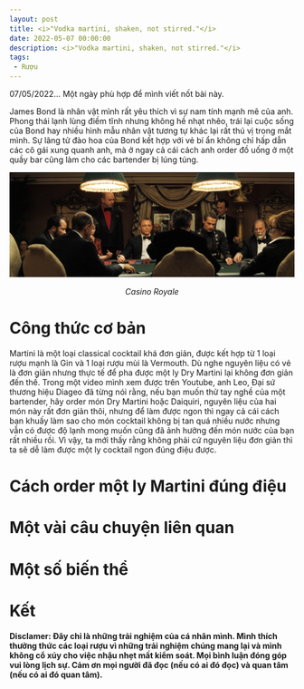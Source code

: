 ```yaml
---
layout: post
title: <i>"Vodka martini, shaken, not stirred."</i>
date: 2022-05-07 00:00:00
description: <i>"Vodka martini, shaken, not stirred."</i>
tags: 
 - Rượu
---
```


07/05/2022... Một ngày phù hợp để mình viết nốt bài này.

James Bond là nhân vật mình rất yêu thích vì sự nam tính mạnh mẽ của anh. Phong thái lạnh lùng điềm tĩnh nhưng không hề nhạt nhẽo, trái lại cuộc sống của Bond hay nhiều hình mẫu nhân vật tương tự khác lại rất thú vị trong mắt mình. Sự lãng tử đào hoa của Bond kết hợp với vẻ bí ẩn không chỉ hấp dẫn các cô gái xung quanh anh, mà ở ngay cả cái cách anh order đồ uống ở một quầy bar cũng làm cho các bartender bị lúng túng.

<div align="center">
    <img src="/assets/images/James-Bond-Vodka-Martini.png" alt="Casino Royale"/>
    <p><i>Casino Royale</i></p>
</div>

# Công thức cơ bản

Martini là một loại classical cocktail khá đơn giản, được kết hợp từ 1 loại rượu mạnh là Gin và 1 loại rượu mùi là Vermouth. Dù nghe nguyên liệu có vẻ là đơn giản nhưng thực tế để pha được một ly Dry Martini lại không đơn giản đến thế. Trong một video mình xem được trên Youtube, anh Leo, Đại sứ thương hiệu Diageo đã từng nói rằng, nếu bạn muốn thử tay nghề của một bartender, hãy order món Dry Martini hoặc Daiquiri, nguyên liệu của hai món này rất đơn giản thôi, nhưng để làm được ngon thì ngay cả cái cách bạn khuấy làm sao cho món cocktail không bị tan quá nhiều nước nhưng vẫn có được độ lạnh mong muốn cũng đã ảnh hưởng đến món nước của bạn rất nhiều rồi. Vì vậy, ta mới thấy rằng không phải cứ nguyên liệu đơn giản thì ta sẽ dễ làm được một ly cocktail ngon đúng điệu được.

# Cách order một ly Martini đúng điệu

# Một vài câu chuyện liên quan

# Một số biến thể

# Kết

**Disclamer: Đây chỉ là những trải nghiệm của cá nhân mình. Mình thích thưởng thức các loại rượu vì những trải nghiệm chúng mang lại và mình không cổ xúy cho việc nhậu nhẹt mất kiểm soát. Mọi bình luận đóng góp vui lòng lịch sự. Cảm ơn mọi người đã đọc (nếu có ai đó đọc) và quan tâm (nếu có ai đó quan tâm).**